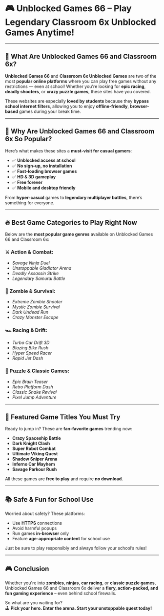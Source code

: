 # 🎮 Unblocked Games 66 – Play Legendary Classroom 6x Unblocked Games Anytime!

---

## 🚀 What Are Unblocked Games 66 and Classroom 6x?

**Unblocked Games 66** and **Classroom 6x Unblocked Games** are two of the most **popular online platforms** where you can play free games without any restrictions — even at school! Whether you're looking for **epic racing**, **deadly shooters**, or **crazy puzzle games**, these sites have you covered.

These websites are especially **loved by students** because they **bypass school internet filters**, allowing you to enjoy **offline-friendly**, **browser-based** games during your break time.

---

## 🎯 Why Are Unblocked Games 66 and Classroom 6x So Popular?

Here’s what makes these sites a **must-visit for casual gamers**:

- ✅ **Unblocked access at school**
- ✅ **No sign-up, no installation**
- ✅ **Fast-loading browser games**
- ✅ **HD & 3D gameplay**
- ✅ **Free forever**
- ✅ **Mobile and desktop friendly**

From **hyper-casual** games to **legendary multiplayer battles**, there’s something for everyone.

---

## 🔥 Best Game Categories to Play Right Now

Below are the **most popular game genres** available on Unblocked Games 66 and Classroom 6x:

### ⚔️ Action & Combat:
- *Savage Ninja Duel*
- *Unstoppable Gladiator Arena*
- *Deadly Assassin Strike*
- *Legendary Samurai Battle*

### 🧟 Zombie & Survival:
- *Extreme Zombie Shooter*
- *Mystic Zombie Survival*
- *Dark Undead Run*
- *Crazy Monster Escape*

### 🏎 Racing & Drift:
- *Turbo Car Drift 3D*
- *Blazing Bike Rush*
- *Hyper Speed Racer*
- *Rapid Jet Dash*

### 🧠 Puzzle & Classic Games:
- *Epic Brain Teaser*
- *Retro Platform Dash*
- *Classic Snake Revival*
- *Pixel Jump Adventure*

---

## 🧩 Featured Game Titles You Must Try

Ready to jump in? These are **fan-favorite games** trending now:

- **Crazy Spaceship Battle**
- **Dark Knight Clash**
- **Super Robot Combat**
- **Ultimate Viking Quest**
- **Shadow Sniper Arena**
- **Inferno Car Mayhem**
- **Savage Parkour Rush**

All these games are **free to play** and require **no download**.

---

## 📚 Safe & Fun for School Use

Worried about safety? These platforms:
- Use **HTTPS** connections
- Avoid harmful popups
- Run games **in-browser** only
- Feature **age-appropriate content** for school use

Just be sure to play responsibly and always follow your school’s rules!

---

## 🎮 Conclusion

Whether you're into **zombies**, **ninjas**, **car racing**, or **classic puzzle games**, Unblocked Games 66 and Classroom 6x deliver a **fiery, action-packed, and fun gaming experience** – even behind school firewalls.

So what are you waiting for?  
🕹 **Pick your hero. Enter the arena. Start your unstoppable quest today!**
